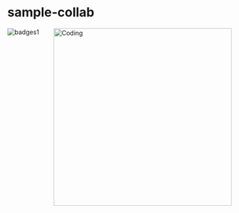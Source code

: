 # sample-collab

  <img align="right" alt="Coding" width="400" src="add your link 
  here">
  
  ![badges1](https://dev-to-uploads.s3.amazonaws.com/uploads/articles/6n8fc8zw8pawxveffitx.png)

